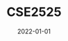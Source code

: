 ---
layout: post
inst: TU Delft
title: CSE2525
degree: BSc.
name: Data Mining
topic: Explainable Artificial Intelligence (XAI)
slides: datamining-xai.pdf
video: https://collegerama.tudelft.nl/Mediasite/Channel/eemcs-bsc-cse/watch/b1d5b80e3f114f0fbc33b0e982742e781d
years: 2022
date: 2022-01-01
guest: 'true'
---